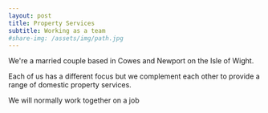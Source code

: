```yaml
---
layout: post
title: Property Services
subtitle: Working as a team
#share-img: /assets/img/path.jpg
---
```


We're a married couple based in Cowes and Newport on the Isle of Wight.

Each of us has a different focus but we complement each other to provide a range of domestic property services.

We will normally work together on a job


